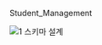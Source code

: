 Student_Management 


![1  스키마 설계](https://user-images.githubusercontent.com/74170593/229038152-d8b7b03a-c118-43e5-9073-a8b7e28831ea.png)
